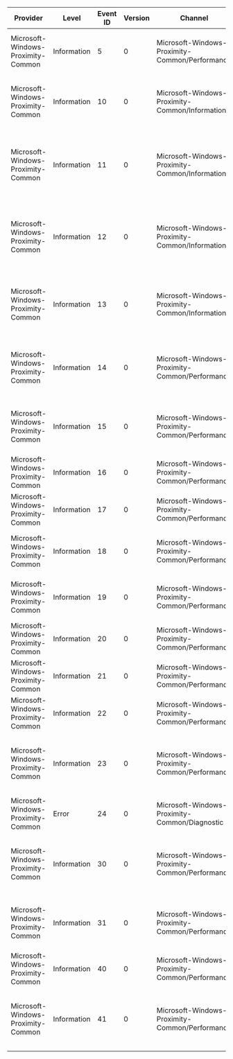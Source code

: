 Provider                            |  Level        |  Event ID  |  Version  |  Channel                                           |  Task                            |  Opcode  |  Keyword               |  Message
------------------------------------|---------------|------------|-----------|----------------------------------------------------|----------------------------------|----------|------------------------|--------------------------------------------------------------------------------------------------------------------
Microsoft-Windows-Proximity-Common  |  Information  |  5         |  0        |  Microsoft-Windows-Proximity-Common/Performance    |  Proximity_DeviceArrivalTrigger  |  Start   |                        |  A Proximity device arrival event has occurred with provider: {Pointer1}
Microsoft-Windows-Proximity-Common  |  Information  |  10        |  0        |  Microsoft-Windows-Proximity-Common/Informational  |  Proximity_OOBMessageProcessing  |  Start   |  ProximityAssociation  |  Proximity OOB message is received for incoming message pointer {Pointer1}
Microsoft-Windows-Proximity-Common  |  Information  |  11        |  0        |  Microsoft-Windows-Proximity-Common/Informational  |  Proximity_OOBMessagePublishing  |  Start   |  ProximityAssociation  |  Outbound OOB message publishing begins for incoming message pointer {Pointer1}; AEP ID {String2}; device {String3}
Microsoft-Windows-Proximity-Common  |  Information  |  12        |  0        |  Microsoft-Windows-Proximity-Common/Informational  |  Proximity_OOBMessagePublishing  |  Stop    |                        |  Outbound OOB message publishing ends for incoming message pointer {Pointer1}; AEP ID {String2}; device {String3}
Microsoft-Windows-Proximity-Common  |  Information  |  13        |  0        |  Microsoft-Windows-Proximity-Common/Informational  |  Proximity_OOBMessageProcessing  |  Stop    |                        |  Consent UI is to be displayed for incoming message pointer {Pointer1}; AEP ID {String2}; device {String3}
Microsoft-Windows-Proximity-Common  |  Information  |  14        |  0        |  Microsoft-Windows-Proximity-Common/Performance    |  Proximity_DeviceAssociation     |  Start   |                        |  Proximity association begins. User response is {HrResult}. Device category {DeviceCategory}
Microsoft-Windows-Proximity-Common  |  Information  |  15        |  0        |  Microsoft-Windows-Proximity-Common/Performance    |  Proximity_DeviceAssociation     |  Stop    |                        |  Proximity association is completed; result {HrResult}. Device category {DeviceCategory}
Microsoft-Windows-Proximity-Common  |  Information  |  16        |  0        |  Microsoft-Windows-Proximity-Common/Performance    |  Proximity_SessionAppLaunch      |  Start   |                        |  Proximity session launch event received for app: {String}
Microsoft-Windows-Proximity-Common  |  Information  |  17        |  0        |  Microsoft-Windows-Proximity-Common/Performance    |  Proximity_SessionAppLaunch      |  Stop    |                        |  Proximity session launch notification displayed for app: {String}
Microsoft-Windows-Proximity-Common  |  Information  |  18        |  0        |  Microsoft-Windows-Proximity-Common/Performance    |  Proximity_ReceiveSharedContent  |  Start   |                        |  Proximity receive shared content event triggered for provider: {Pointer1}
Microsoft-Windows-Proximity-Common  |  Information  |  19        |  0        |  Microsoft-Windows-Proximity-Common/Performance    |  Proximity_ReceiveSharedContent  |  Stop    |                        |  Proximity receive shared content prompt displayed for provider: {Pointer1}
Microsoft-Windows-Proximity-Common  |  Information  |  20        |  0        |  Microsoft-Windows-Proximity-Common/Performance    |  Proximity_SessionProtocol       |  Start   |                        |  Proximity protocol exchange started for app: {String}
Microsoft-Windows-Proximity-Common  |  Information  |  21        |  0        |  Microsoft-Windows-Proximity-Common/Performance    |  Proximity_SessionProtocol       |  Stop    |                        |  Proximity protocol exchange completed app: {String}
Microsoft-Windows-Proximity-Common  |  Information  |  22        |  0        |  Microsoft-Windows-Proximity-Common/Performance    |  Proximity_SessionConnect        |  Start   |                        |  Proximity socket connection started for app: {String}
Microsoft-Windows-Proximity-Common  |  Information  |  23        |  0        |  Microsoft-Windows-Proximity-Common/Performance    |  Proximity_SessionConnect        |  Stop    |                        |  Proximity connected proximity socket of type: {Integer4}; and handed to app: {String}
Microsoft-Windows-Proximity-Common  |  Error        |  24        |  0        |  Microsoft-Windows-Proximity-Common/Diagnostic     |                                  |          |                        |  Browse PeerId {String1} already registered for app: {String2}
Microsoft-Windows-Proximity-Common  |  Information  |  30        |  0        |  Microsoft-Windows-Proximity-Common/Performance    |  Proximity_ReceiveSharedContent  |  Start   |                        |  Proximity receive shared content start showing receive progress UI event triggered for provider: {Pointer1}
Microsoft-Windows-Proximity-Common  |  Information  |  31        |  0        |  Microsoft-Windows-Proximity-Common/Performance    |  Proximity_ReceiveSharedContent  |  Stop    |                        |  Proximity receive shared content finished showing receive progress UI for provider: {Pointer1}
Microsoft-Windows-Proximity-Common  |  Information  |  40        |  0        |  Microsoft-Windows-Proximity-Common/Performance    |  Proximity_SocketConnect         |  Start   |                        |
Microsoft-Windows-Proximity-Common  |  Information  |  41        |  0        |  Microsoft-Windows-Proximity-Common/Performance    |  Proximity_SocketConnect         |  Stop    |                        |  The socket connection completed with transport = {TransportType}; and hresult = {HrConnectResult}